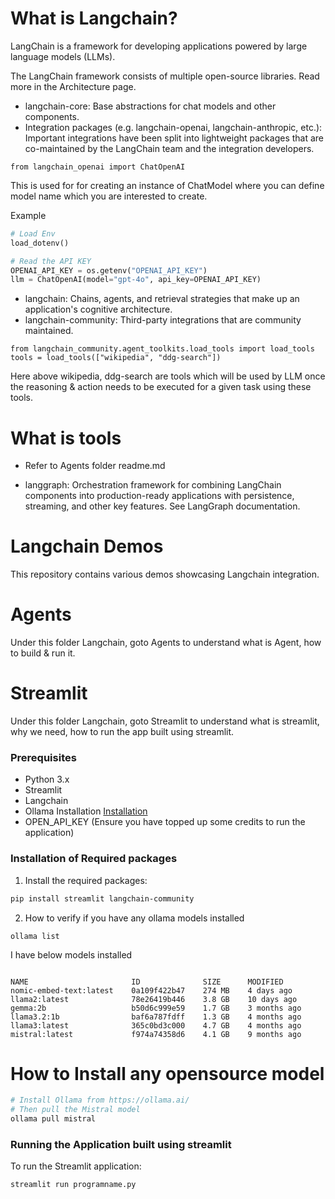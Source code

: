 # What is Langchain?
LangChain is a framework for developing applications powered by large language models (LLMs).


The LangChain framework consists of multiple open-source libraries. Read more in the Architecture page.

- langchain-core: Base abstractions for chat models and other components.
- Integration packages (e.g. langchain-openai, langchain-anthropic, etc.): Important integrations have been split into lightweight packages that are co-maintained by the LangChain team and the integration developers.

```
from langchain_openai import ChatOpenAI

```

This is used for for creating an instance of ChatModel where you can define model name which you are interested to create.

Example

```py 
# Load Env
load_dotenv()

# Read the API KEY
OPENAI_API_KEY = os.getenv("OPENAI_API_KEY")
llm = ChatOpenAI(model="gpt-4o", api_key=OPENAI_API_KEY)

```

- langchain: Chains, agents, and retrieval strategies that make up an application's cognitive architecture.
- langchain-community: Third-party integrations that are community maintained.

```
from langchain_community.agent_toolkits.load_tools import load_tools
tools = load_tools(["wikipedia", "ddg-search"])
```

Here above wikipedia, ddg-search are tools which will be used by LLM once the reasoning & action needs to be executed for a given task using these tools.

# What is tools

- Refer to Agents folder readme.md

- langgraph: Orchestration framework for combining LangChain components into production-ready applications with persistence, streaming, and other key features. See LangGraph documentation.


# Langchain Demos

This repository contains various demos showcasing Langchain integration.

# Agents 

Under this folder Langchain, goto Agents to understand what is Agent, how to build & run it.


# Streamlit 

Under this folder Langchain, goto Streamlit to understand what is streamlit, why we need, how to run the app built using streamlit.

### Prerequisites

- Python 3.x
- Streamlit
- Langchain
- Ollama Installation [Installation](https://ollama.com/download)
- OPEN_API_KEY (Ensure you have topped up some credits to run the application)


### Installation of Required packages 

1. Install the required packages:

```bash
pip install streamlit langchain-community
```

2. How to verify if you have any ollama models installed 

```
ollama list

```
I have below models installed 
```

NAME                       ID              SIZE      MODIFIED
nomic-embed-text:latest    0a109f422b47    274 MB    4 days ago
llama2:latest              78e26419b446    3.8 GB    10 days ago
gemma:2b                   b50d6c999e59    1.7 GB    3 months ago
llama3.2:1b                baf6a787fdff    1.3 GB    4 months ago
llama3:latest              365c0bd3c000    4.7 GB    4 months ago
mistral:latest             f974a74358d6    4.1 GB    9 months ago

```

# How to Install any opensource model

```bash
# Install Ollama from https://ollama.ai/
# Then pull the Mistral model
ollama pull mistral
```

### Running the Application built using streamlit

To run the Streamlit application:

```bash
streamlit run programname.py
```
